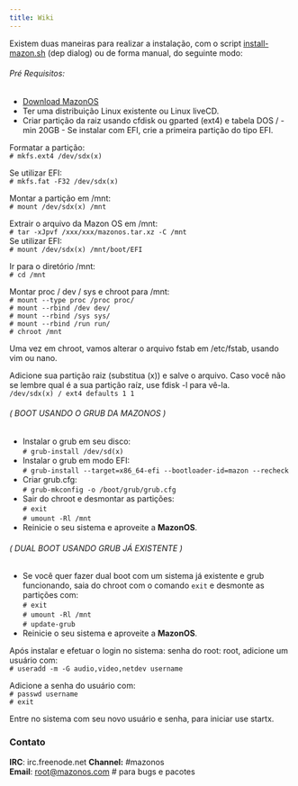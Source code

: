 ```yaml
---
title: Wiki
---
```

Existem duas maneiras para realizar a instalação, com o script [install-mazon.sh](/install-mazon.sh) (dep dialog) ou de forma manual, do seguinte modo:

###### Pré Requisitos:
- [Download MazonOS](/releases/)
- Ter uma distribuição Linux existente ou Linux liveCD.
- Criar partição da raiz usando cfdisk ou gparted (ext4) e tabela DOS / - min 20GB - Se instalar com EFI, crie a primeira partição do tipo EFI.

Formatar a partição:  
`# mkfs.ext4 /dev/sdx(x)`

Se utilizar EFI:  
`# mkfs.fat -F32 /dev/sdx(x)`

Montar a partição em /mnt:  
`# mount /dev/sdx(x) /mnt`

Extrair o arquivo da Mazon OS em /mnt:  
`# tar -xJpvf /xxx/xxx/mazonos.tar.xz -C /mnt`  
 Se utilizar EFI:  
`# mount /dev/sdx(x) /mnt/boot/EFI`

Ir para o diretório /mnt:  
`# cd /mnt`

Montar proc / dev / sys e chroot para /mnt:  
`# mount --type proc /proc proc/`  
`# mount --rbind /dev dev/`  
`# mount --rbind /sys sys/`  
`# mount --rbind /run run/`  
`# chroot /mnt`

Uma vez em chroot, vamos alterar o arquivo fstab em /etc/fstab, usando vim ou nano.

Adicione sua partição raiz (substitua (x)) e salve o arquivo.
Caso você não se lembre qual é a sua partição raíz, use fdisk -l para vê-la.  
`/dev/sdx(x) / ext4 defaults 1 1`

###### ( BOOT USANDO O GRUB DA MAZONOS )
- Instalar o grub em seu disco:  
`# grub-install /dev/sd(x)`  
- Instalar o grub em modo EFI:  
`# grub-install --target=x86_64-efi --bootloader-id=mazon --recheck`  
- Criar grub.cfg:  
`# grub-mkconfig -o /boot/grub/grub.cfg`  
- Sair do chroot e desmontar as partições:  
`# exit`  
`# umount -Rl /mnt`  
- Reinicie o seu sistema e aproveite a **MazonOS**.

###### ( DUAL BOOT USANDO GRUB JÁ EXISTENTE )
- Se você quer fazer dual boot com um sistema já existente e grub funcionando, saia do chroot com o comando `exit` e desmonte as partições com:  
`# exit`  
`# umount -Rl /mnt`  
`# update-grub`  
- Reinicie o seu sistema e aproveite a **MazonOS**.

Após instalar e efetuar o login no sistema: senha do root: root, adicione um usuário com:  
`# useradd -m -G audio,video,netdev username`

Adicione a senha do usuário com:  
`# passwd username`  
`# exit`

Entre no sistema com seu novo usuário e senha, para iniciar use startx.

### Contato

**IRC**: irc.freenode.net **Channel:** #mazonos  
**Email**: root@mazonos.com # para bugs e pacotes
